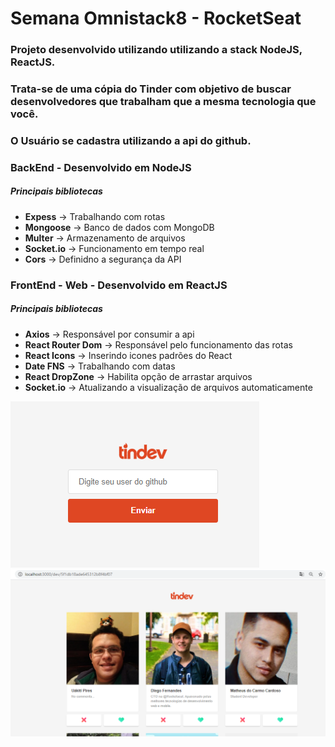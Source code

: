# Semana Omnistack8 - RocketSeat

### Projeto desenvolvido utilizando utilizando a stack NodeJS, ReactJS.
### Trata-se de uma cópia do Tinder com objetivo de buscar desenvolvedores que trabalham que a mesma tecnologia que você.
### O Usuário se cadastra utilizando a api do github.

### BackEnd - Desenvolvido em NodeJS
##### Principais bibliotecas
- **Expess** -> Trabalhando com rotas
- **Mongoose** -> Banco de dados com MongoDB
- **Multer** -> Armazenamento de arquivos
- **Socket.io** -> Funcionamento em tempo real
- **Cors** -> Definidno a segurança da API


### FrontEnd - Web - Desenvolvido em ReactJS
##### Principais bibliotecas
- **Axios** -> Responsável por consumir a api
- **React Router Dom** -> Responsável pelo funcionamento das rotas
- **React Icons** -> Inserindo icones padrões do React
- **Date FNS** -> Trabalhando com datas
- **React DropZone** -> Habilita opção de arrastar arquivos
- **Socket.io** -> Atualizando a visualização de arquivos automaticamente


![](cadastro.png)
![](view.png)


